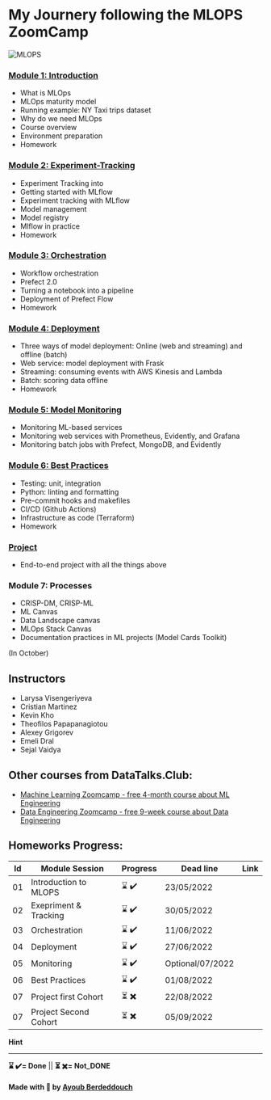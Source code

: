 # My Journery following the MLOPS ZoomCamp


![MLOPS](https://github.com/ayoub-berdeddouch/mlops-zoomcamp/raw/main/images/banner.png)



### [Module 1: Introduction](1-Introduction)

* What is MLOps
* MLOps maturity model
* Running example: NY Taxi trips dataset
* Why do we need MLOps
* Course overview
* Environment preparation
* Homework

### [Module 2: Experiment-Tracking](2-Experiment-tracking)
* Experiment Tracking into
* Getting started with MLflow
* Experiment tracking with MLflow
* Model management
* Model registry
* Mlflow in practice
* Homework
### [Module 3: Orchestration](3-Orchestration)
* Workflow orchestration
* Prefect 2.0
* Turning a notebook into a pipeline
* Deployment of Prefect Flow
* Homework

### [Module 4: Deployment](4-Deployment)
* Three ways of model deployment: Online (web and streaming) and offline (batch)
* Web service: model deployment with Frask
* Streaming: consuming events with AWS Kinesis and Lambda
* Batch: scoring data offline
* Homework

### [Module 5: Model Monitoring](05-monitoring)

* Monitoring ML-based services
* Monitoring web services with Prometheus, Evidently, and Grafana
* Monitoring batch jobs with Prefect, MongoDB, and Evidently

### [Module 6: Best Practices](06-best-practices)

* Testing: unit, integration
* Python: linting and formatting
* Pre-commit hooks and makefiles
* CI/CD (Github Actions)
* Infrastructure as code (Terraform)
* Homework

### [Project](07-project/)

* End-to-end project with all the things above


### Module 7: Processes

* CRISP-DM, CRISP-ML
* ML Canvas
* Data Landscape canvas
* MLOps Stack Canvas
* Documentation practices in ML projects (Model Cards Toolkit)

(In October)




## Instructors

- Larysa Visengeriyeva
- Cristian Martinez
- Kevin Kho
- Theofilos Papapanagiotou 
- Alexey Grigorev
- Emeli Dral
- Sejal Vaidya


## Other courses from DataTalks.Club:

- [Machine Learning Zoomcamp - free 4-month course about ML Engineering](https://github.com/alexeygrigorev/mlbookcamp-code/tree/master/course-zoomcamp)
- [Data Engineering Zoomcamp - free 9-week course about Data Engineering](https://github.com/DataTalksClub/data-engineering-zoomcamp/)


## Homeworks Progress:
| Id | Module Session                                | Progress | Dead line    | Link               | 
|----|-----------------------------------------------|----------|--------------|--------------------|
|01  | Introduction to MLOPS                         | ⌛ ✔️    | 23/05/2022   |   |
|02  | Exepriment & Tracking                         | ⌛ ✔️    | 30/05/2022   |   |
|03  | Orchestration                                 | ⌛ ✔️    | 11/06/2022   |   |
|04  | Deployment                                    | ⌛ ✔️    | 27/06/2022   |   |
|05  | Monitoring                                    | ⌛ ✔️    | Optional/07/2022     |   |
|06  | Best Practices                                | ⌛ ✔️    | 01/08/2022   |   |
|07  | Project first Cohort                                       | ⏳ ✖️    | 22/08/2022   |   |
|07  | Project Second Cohort                                      | ⏳ ✖️    | 05/09/2022   |   |




 


**Hint**

---

__⌛ ✔️= Done__ ||  __⏳ ✖️= Not_DONE__


#### Made with 💟 by [Ayoub Berdeddouch](https://github.com/ayoub-berdeddouch)
